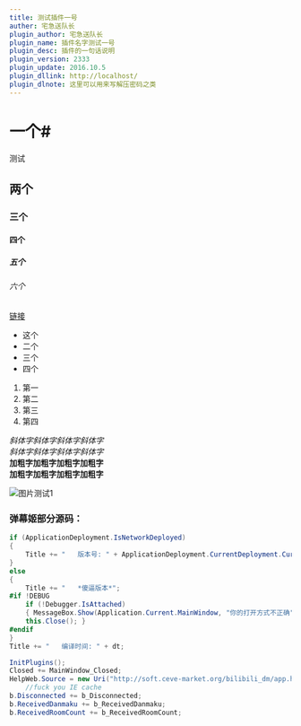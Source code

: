 ```yaml
---
title: 测试插件一号
auther: 宅急送队长
plugin_author: 宅急送队长
plugin_name: 插件名字测试一号
plugin_desc: 插件的一句话说明
plugin_version: 2333
plugin_update: 2016.10.5
plugin_dllink: http://localhost/
plugin_dlnote: 这里可以用来写解压密码之类
---
```


# 一个#

测试

## 两个

### 三个

#### 四个

##### 五个

###### 六个

[链接](/)

- 这个
- 二个
- 三个
- 四个

1. 第一
2. 第二
3. 第三
4. 第四

*斜体字斜体字斜体字斜体字*  
_斜体字斜体字斜体字斜体字_  
**加粗字加粗字加粗字加粗字**  
__加粗字加粗字加粗字加粗字__  

![图片测试1](https://img.cdn.lwl12.com/images/2016/02/14/11866259963a70bbc50b9b9f63e86345.md.png)


### 弹幕姬部分源码：
```csharp
if (ApplicationDeployment.IsNetworkDeployed)
{
    Title += "   版本号: " + ApplicationDeployment.CurrentDeployment.CurrentVersion;
}
else
{
    Title += "   *傻逼版本*";
#if !DEBUG
    if (!Debugger.IsAttached)
    { MessageBox.Show(Application.Current.MainWindow, "你的打开方式不正确");
    this.Close(); }
#endif
}
Title += "   编译时间: " + dt;

InitPlugins();
Closed += MainWindow_Closed;
HelpWeb.Source = new Uri("http://soft.ceve-market.org/bilibili_dm/app.htm?" + DateTime.Now.Ticks);
    //fuck you IE cache
b.Disconnected += b_Disconnected;
b.ReceivedDanmaku += b_ReceivedDanmaku;
b.ReceivedRoomCount += b_ReceivedRoomCount;
```